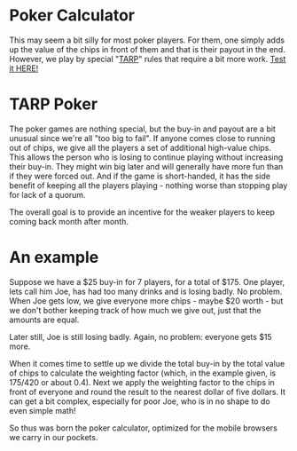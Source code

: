 # Poker Calculator
This may seem a bit silly for most poker players. For them, one simply adds up the value of the chips in
front of them and that is their payout in the end. However, we play by special "[TARP](http://en.wikipedia.org/wiki/Troubled_Asset_Relief_Program)" rules that require
a bit more work. [Test it HERE!](johnb.github.com/poker.html)

# TARP Poker
The poker games are nothing special, but the buy-in and payout are a bit unusual since we're all "too big to fail".
If anyone comes close to running out of chips, we give all the players a set of additional high-value chips.
This allows the person who is losing to continue playing without increasing their buy-in.
They might win big later and will generally have more fun than if they were forced out.
And if the game is short-handed, it has the side benefit of keeping all the players playing - nothing worse
than stopping play for lack of a quorum.

The overall goal is to provide an incentive for the weaker players to keep coming back month after month.

# An example
Suppose we have a $25 buy-in for 7 players, for a total of $175.
One player, lets call him Joe, has had too many drinks and is losing badly. No problem.
When Joe gets low, we give everyone more chips - maybe $20 worth - but we don't bother keeping track of how much
we give out, just that the amounts are equal.

Later still, Joe is still losing badly. Again, no problem: everyone gets $15 more.

When it comes time to settle up we divide the total buy-in by the total value of chips
to calculate the weighting
factor (which, in the example given, is 175/420 or about 0.4).
Next we apply the weighting factor to the chips in front of everyone and round the result to the nearest dollar
of five dollars. It can get a bit complex, especially for poor Joe, who is in no shape to do even simple math!

So thus was born the poker calculator, optimized for the mobile browsers we carry in our pockets.
